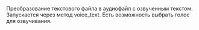 Преобразование текстового файла в аудиофайл с озвученным текстом.
Запускается через метод voice_text. Есть возможность выбрать голос для озвучивания.